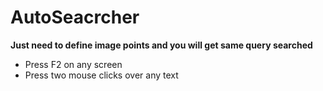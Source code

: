 # AutoSeacrcher

**Just need to define image points and you will get same query searched**

* Press F2 on any screen
* Press two mouse clicks over any text
